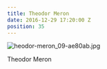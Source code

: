 ```yaml
---
title: Theodor Meron
date: 2016-12-29 17:20:00 Z
position: 35
---
```


![heodor-meron_09-ae80ab.jpg](/uploads/heodor-meron_09-ae80ab.jpg)

Theodor Meron